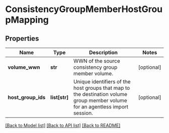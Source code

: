 # ConsistencyGroupMemberHostGroupMapping

## Properties
Name | Type | Description | Notes
------------ | ------------- | ------------- | -------------
**volume_wwn** | **str** | WWN of the source consistency group member volume. | [optional] 
**host_group_ids** | **list[str]** | Unique identifiers of the host groups that map to the destination volume group member volume for an agentless import session. | [optional] 

[[Back to Model list]](../README.md#documentation-for-models) [[Back to API list]](../README.md#documentation-for-api-endpoints) [[Back to README]](../README.md)


